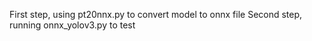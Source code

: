 First step, using pt20nnx.py to convert model to onnx file
Second step, running onnx_yolov3.py to test